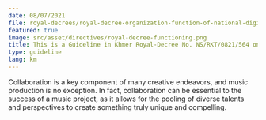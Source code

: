 ```yaml
---
date: 08/07/2021
file: royal-decrees/royal-decree-organization-function-of-national-digital-economy-society-council.pdf
featured: true
image: src/asset/directives/royal-decree-functioning.png
title: This is a Guideline in Khmer Royal-Decree No. NS/RKT/0821/564 on the Organization and Functioning of National Council for Digital Economy and Society.
type: guideline
lang: km
---
```


Collaboration is a key component of many creative endeavors, and music production is no exception. In fact, collaboration can be essential to the success of a music project, as it allows for the pooling of diverse talents and perspectives to create something truly unique and compelling.
